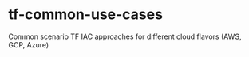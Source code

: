 # tf-common-use-cases
Common scenario TF IAC approaches for different cloud flavors (AWS, GCP, Azure)
